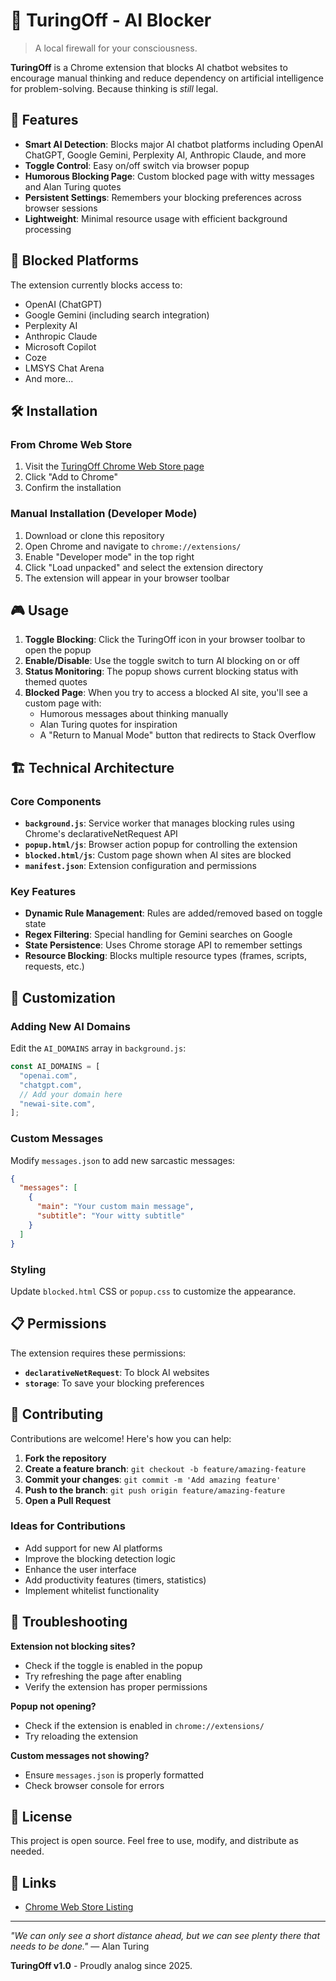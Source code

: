 # 🧠 TuringOff - AI Blocker

> A local firewall for your consciousness.

**TuringOff** is a Chrome extension that blocks AI chatbot websites to encourage manual thinking and reduce dependency on artificial intelligence for problem-solving. Because thinking is *still* legal.

## 🎯 Features

- **Smart AI Detection**: Blocks major AI chatbot platforms including OpenAI ChatGPT, Google Gemini, Perplexity AI, Anthropic Claude, and more
- **Toggle Control**: Easy on/off switch via browser popup
- **Humorous Blocking Page**: Custom blocked page with witty messages and Alan Turing quotes
- **Persistent Settings**: Remembers your blocking preferences across browser sessions
- **Lightweight**: Minimal resource usage with efficient background processing

## 🚫 Blocked Platforms

The extension currently blocks access to:

- OpenAI (ChatGPT)
- Google Gemini (including search integration)
- Perplexity AI
- Anthropic Claude
- Microsoft Copilot
- Coze
- LMSYS Chat Arena
- And more...

## 🛠 Installation

### From Chrome Web Store
1. Visit the [TuringOff Chrome Web Store page](https://chromewebstore.google.com/detail/TuringOff-ai-blocker/gdfghejnpofikgbjgljnacafgflijkbd)
2. Click "Add to Chrome"
3. Confirm the installation

### Manual Installation (Developer Mode)
1. Download or clone this repository
2. Open Chrome and navigate to `chrome://extensions/`
3. Enable "Developer mode" in the top right
4. Click "Load unpacked" and select the extension directory
5. The extension will appear in your browser toolbar

## 🎮 Usage

1. **Toggle Blocking**: Click the TuringOff icon in your browser toolbar to open the popup
2. **Enable/Disable**: Use the toggle switch to turn AI blocking on or off
3. **Status Monitoring**: The popup shows current blocking status with themed quotes
4. **Blocked Page**: When you try to access a blocked AI site, you'll see a custom page with:
   - Humorous messages about thinking manually
   - Alan Turing quotes for inspiration
   - A "Return to Manual Mode" button that redirects to Stack Overflow

## 🏗 Technical Architecture

### Core Components

- **`background.js`**: Service worker that manages blocking rules using Chrome's declarativeNetRequest API
- **`popup.html/js`**: Browser action popup for controlling the extension
- **`blocked.html/js`**: Custom page shown when AI sites are blocked
- **`manifest.json`**: Extension configuration and permissions

### Key Features

- **Dynamic Rule Management**: Rules are added/removed based on toggle state
- **Regex Filtering**: Special handling for Gemini searches on Google
- **State Persistence**: Uses Chrome storage API to remember settings
- **Resource Blocking**: Blocks multiple resource types (frames, scripts, requests, etc.)

## 🎨 Customization

### Adding New AI Domains
Edit the `AI_DOMAINS` array in `background.js`:

```javascript
const AI_DOMAINS = [
  "openai.com",
  "chatgpt.com",
  // Add your domain here
  "newai-site.com",
];
```

### Custom Messages
Modify `messages.json` to add new sarcastic messages:

```json
{
  "messages": [
    {
      "main": "Your custom main message",
      "subtitle": "Your witty subtitle"
    }
  ]
}
```

### Styling
Update `blocked.html` CSS or `popup.css` to customize the appearance.

## 📋 Permissions

The extension requires these permissions:

- **`declarativeNetRequest`**: To block AI websites
- **`storage`**: To save your blocking preferences

## 🤝 Contributing

Contributions are welcome! Here's how you can help:

1. **Fork the repository**
2. **Create a feature branch**: `git checkout -b feature/amazing-feature`
3. **Commit your changes**: `git commit -m 'Add amazing feature'`
4. **Push to the branch**: `git push origin feature/amazing-feature`
5. **Open a Pull Request**

### Ideas for Contributions

- Add support for new AI platforms
- Improve the blocking detection logic
- Enhance the user interface
- Add productivity features (timers, statistics)
- Implement whitelist functionality

## 🐛 Troubleshooting

**Extension not blocking sites?**
- Check if the toggle is enabled in the popup
- Try refreshing the page after enabling
- Verify the extension has proper permissions

**Popup not opening?**
- Check if the extension is enabled in `chrome://extensions/`
- Try reloading the extension

**Custom messages not showing?**
- Ensure `messages.json` is properly formatted
- Check browser console for errors

## 📄 License

This project is open source. Feel free to use, modify, and distribute as needed.

## 🔗 Links

- [Chrome Web Store Listing](https://chromewebstore.google.com/detail/TuringOff-ai-blocker/gdfghejnpofikgbjgljnacafgflijkbd)

---

*"We can only see a short distance ahead, but we can see plenty there that needs to be done."* — Alan Turing

**TuringOff v1.0** - Proudly analog since 2025.
